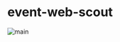 # event-web-scout

![main](https://github.com/geeeezmo/event-web-scout/actions/workflows/ci.yml/badge.svg?branch=main)